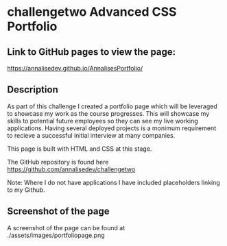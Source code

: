# challengetwo Advanced CSS Portfolio

## Link to GitHub pages to view the page:
https://annalisedev.github.io/AnnalisesPortfolio/

## Description
As part of this challenge I created a portfolio page which will be leveraged to showcase my work as the course progresses. This will showcase my skills to potential future employees so they can see my live working applications. Having several deployed projects is a monimum requirement to recieve a successful initial interview at many companies. 

This page is built with HTML and CSS at this stage. 

The GitHub repository is found here https://github.com/annalisedev/challengetwo 

Note: Where I do not have applications I have included placeholders linking to my Github.
## Screenshot of the page
A screenshot of the page can be found at ./assets/images/portfoliopage.png

